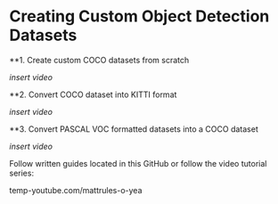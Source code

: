 # Creating Custom Object Detection Datasets


**1. Create custom COCO datasets from scratch

*insert video*

**2. Convert COCO dataset into KITTI format

*insert video*

**3. Convert PASCAL VOC formatted datasets into a COCO dataset

*insert video*


 Follow written guides located in this GitHub or follow the video tutorial series:
 
 temp-youtube.com/mattrules-o-yea

